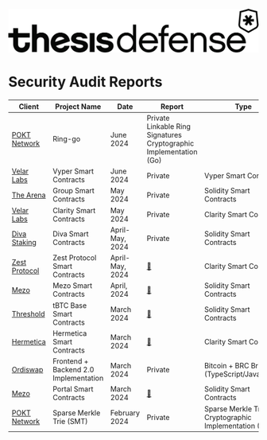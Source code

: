 ![](Content/images/logo/td_banner_black.svg)

<h1 class="center" style=""> Security Audit Reports </h1>


| Client	| Project Name	| Date	| Report	| Type      |
|-----------|---------------|-------|-----------|-----------|
| [POKT Network](https://www.pokt.network/)|	Ring-go |	June 2024|	Private	Linkable Ring Signatures Cryptographic Implementation (Go)|
|[Velar Labs](https://perpdex.velar.com/)|	Vyper Smart Contracts|	June 2024	|Private |	Vyper Smart Contracts|
| [The Arena](https://arena.social/)	|Group Smart Contracts	|May 2024	|Private |	Solidity Smart Contracts |
|[Velar Labs](https://perpdex.velar.com/)	|Clarity Smart Contracts	|May 2024	| Private |	Clarity Smart Contracts|
| [Diva Staking](https://docs.shamirlabs.org/)	|Diva Smart Contracts	|April-May, 2024|	Private	|Solidity Smart Contracts |
[Zest Protocol](https://www.zestprotocol.com/)	| Zest Protocol Smart Contracts	| April-May, 2024|	[:page_facing_up:](PDFs/240509_Thesis_Defense-Zest_Protocol-Final_Audit_Report.pdf)	| Clarity Smart Contracts |
| [Mezo](https://info.mezo.org/)	| Mezo Smart Contracts	| April, 2024	| [:page_facing_up:](PDFs/240419_Thesis_Defense-Mezo_Smart_Contracts_Security_Audit_Report.pdf)	| Solidity Smart Contracts |
| [Threshold](https://threshold.network/)|	tBTC Base Smart Contracts	| March 2024	| [:page_facing_up:](PDFs/240411_Thesis_Defense-Threshold_tBTC_Base_Smart_Contracts_Security_Audit_Report.pdf)	| Solidity Smart Contracts |
|[Hermetica](https://app.hermetica.fi/earn)	| Hermetica Smart Contracts	| March 2024	| [:page_facing_up:](PDFs/240405_Thesis_Defense-Hermetica_Labs_Hermetica_Smart_Contracts_Security_Audit_Report.pdf)	| Clarity Smart Contracts |
|[Ordiswap](https://ordiswap.fi/)| 	Frontend + Backend 2.0 Implementation |	March 2024 |	Private |	Bitcoin + BRC Bridge (TypeScript/JavaScript)|
| [Mezo](https://info.mezo.org/)|	Portal Smart Contracts|	March 2024	| [:page_facing_up:](PDFs/240314_Thesis_Defense-Mezo_Portal_Smart_Contracts_Security_Audit_Report.pdf)	| Solidity Smart Contracts |
| [POKT Network](https://www.pokt.network/)	| Sparse Merkle Trie (SMT)|	February 2024 |	Private	| Sparse Merkle Trie Cryptographic Implementation (Go)|








